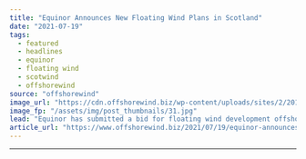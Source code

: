 ```yaml
---
title: "Equinor Announces New Floating Wind Plans in Scotland"
date: "2021-07-19"
tags: 
  - featured
  - headlines
  - equinor
  - floating wind
  - scotwind
  - offshorewind
source: "offshorewind"
image_url: "https://cdn.offshorewind.biz/wp-content/uploads/sites/2/2019/06/19102529/Danske-Commodities-Books-Hywind-Scotland-Power.jpg"
image_fp: "/assets/img/post_thumbnails/31.jpg"
lead: "Equinor has submitted a bid for floating wind development offshore Scotland in the ScotWind"
article_url: "https://www.offshorewind.biz/2021/07/19/equinor-announces-new-floating-wind-plans-in-scotland/"
---
```


---
